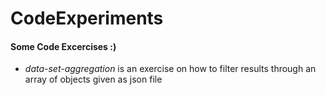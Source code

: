 # CodeExperiments
#### Some Code Excercises :)
* <em>data-set-aggregation</em> is an exercise on how to filter results through an array of objects given as json file

